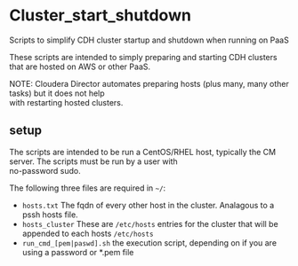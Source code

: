 # Cluster_start_shutdown
Scripts to simplify CDH cluster startup and shutdown when running on PaaS  

These scripts are intended to simply preparing and starting CDH clusters that are hosted on AWS or other PaaS.  

NOTE:  Cloudera Director automates preparing hosts (plus many, many other tasks) but it does not help  
with restarting hosted clusters.

## setup
The scripts are intended to be run a CentOS/RHEL host, typically the CM server.  The scripts must be run by a user with  
no-password sudo.

The following three files are required in `~/`:
* `hosts.txt`      The fqdn of every other host in the cluster.  Analagous to a pssh hosts file.  
* `hosts_cluster`  These are `/etc/hosts` entries for the cluster that will be appended to each hosts `/etc/hosts`  
* `run_cmd_[pem|paswd].sh` the execution script, depending on if you are using a password or *.pem file
